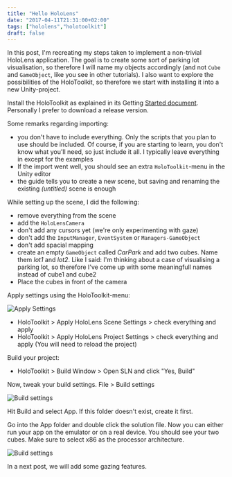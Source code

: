 ```yaml
---
title: "Hello HoloLens"
date: "2017-04-11T21:31:00+02:00"
tags: ["hololens","holotoolkit"]
draft: false
---
```


In this post, I'm recreating my steps taken to implement a non-trivial HoloLens application. The goal is to create some sort of parking lot visualisation, so therefore I will name my objects accordingly (and not `Cube` and `GameObject`, like you see in other tutorials). I also want to explore the possibilities of the HoloToolkit, so therefore we start with installing it into a new Unity-project.

Install the HoloToolkit as explained in its Getting [Started document](https://github.com/Microsoft/HoloToolkit-Unity/blob/master/GettingStarted.md). Personally I prefer to download a release version.

Some remarks regarding importing:

- you don't have to include everything. Only the scripts that you plan to use should be included. Of course, if you are starting to learn, you don't know what you'll need, so just include it all. I typically leave everything in except for the examples
- If the import went well, you should see an extra `HoloToolkit`-menu in the Unity editor
- the guide tells you to create a new scene, but saving and renaming the existing _(untitled)_ scene is enough

While setting up the scene, I did the following:

- remove everything from the scene
- add the `HoloLensCamera`
- don't add any cursors yet (we're only experimenting with gaze)
- don't add the `InputManager`, `EventSystem` or `Managers-GameObject`
- don't add spacial mapping
- create an empty `GameObject` called _CarPark_ and add two cubes. Name them _lot1_ and _lot2_. Like I said: I'm thinking about a case of visualising a parking lot, so therefore I've come up with some meaningfull names instead of cube1 and cube2
- Place the cubes in front of the camera

Apply settings using the HoloToolkit-menu:

![Apply Settings](/blog/hello-hololens/sshot-3.png)

- HoloToolkit > Apply HoloLens Scene Settings > check everything and apply
- HoloToolkit > Apply HoloLens Project Settings > check everything and apply (You will need to reload the project)

Build your project:

- HoloToolkit > Build Window > Open SLN and click "Yes, Build"

Now, tweak your build settings. File > Build settings

![Build settings](/blog/hello-hololens/sshot-4.png)

Hit Build and select App. If this folder doesn't exist, create it first.

Go into the App folder and double click the solution file. Now you can either run your app on the emulator or on a real device. You should see your two cubes. Make sure to select x86 as the processor architecture.

![Build settings](/blog/hello-hololens/sshot-5.png)

In a next post, we will add some gazing features.



